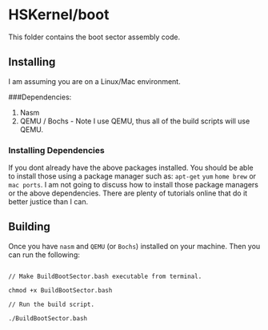 # HSKernel/boot

This folder contains the boot sector assembly code.


## Installing

I am assuming you are on a Linux/Mac environment. 

###Dependencies:
1. Nasm
2. QEMU / Bochs - Note I use QEMU, thus all of the build scripts will use QEMU.

### Installing Dependencies

If you dont already have the above packages installed. You should be able to install those using a package manager such as: `apt-get` `yum` `home brew` or `mac ports`. I am not going to discuss how to install those package managers or the above dependencies. There are plenty of tutorials online that do it better justice than I can.


## Building 

Once you have `nasm` and `QEMU` (or `Bochs`) installed on your machine. Then you can run the following:

~~~~

// Make BuildBootSector.bash executable from terminal.

chmod +x BuildBootSector.bash

// Run the build script.

./BuildBootSector.bash
~~~~
